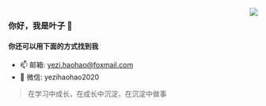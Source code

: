 <img src="https://github-readme-stats.yezihaohao.vercel.app/api?username=yezihaohao&show_icons=true&icon_color=805AD5&text_color=718096&hide_title=true&bg_color=FFFFFF" align="right" />

### 你好，我是叶子 👋

#### 你还可以用下面的方式找到我

- 📫 邮箱: yezi.haohao@foxmail.com
- 💬 微信: yezihaohao2020

> 在学习中成长，在成长中沉淀，在沉淀中做事

